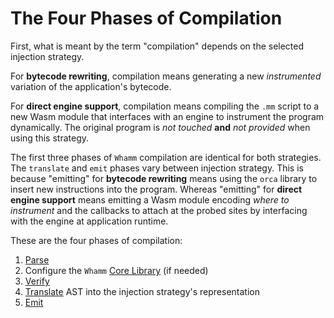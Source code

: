 # The Four Phases of Compilation #

First, what is meant by the term "compilation" depends on the selected injection strategy.

For **bytecode rewriting**, compilation means generating a new _instrumented_ variation of the application's bytecode.

For **direct engine support**, compilation means compiling the `.mm` script to a new Wasm module that interfaces with an engine to instrument the program dynamically.
The original program is _not touched_ **and** _not provided_ when using this strategy.

The first three phases of `Whamm` compilation are identical for both strategies.
The `translate` and `emit` phases vary between injection strategy.
This is because "emitting" for **bytecode rewriting** means using the `orca` library to insert new instructions into the program.
Whereas "emitting" for **direct engine support** means emitting a Wasm module encoding _where to instrument_ and the callbacks to attach at the probed sites by interfacing with the engine at application runtime.

These are the four phases of compilation:
1. [Parse](parsing.md)
2. Configure the `Whamm` [Core Library](./core_lib.md) (if needed)
3. [Verify](verifying.md)
4. [Translate](translate.md) AST into the injection strategy's representation
5. [Emit](emit/emitting.md)
